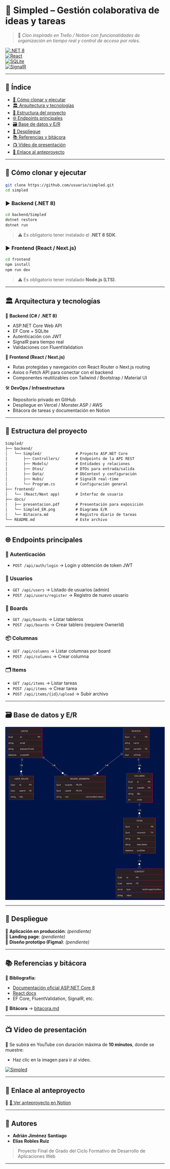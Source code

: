 # 🧠 Simpled – Gestión colaborativa de ideas y tareas

> 🚀 *Clon inspirado en Trello / Notion con funcionalidades de organización en tiempo real y control de acceso por roles.*

[![.NET 8](https://img.shields.io/badge/.NET-8.0-purple?style=flat&logo=dotnet)](https://dotnet.microsoft.com/)  
[![React](https://img.shields.io/badge/Frontend-React-blue?style=flat&logo=react)](https://react.dev/)  
[![SQLite](https://img.shields.io/badge/DB-SQLite-lightgrey?style=flat&logo=sqlite)](https://sqlite.org/)  
[![SignalR](https://img.shields.io/badge/RealTime-SignalR-green?style=flat)](https://learn.microsoft.com/en-us/aspnet/core/signalr/introduction)

---

## 📄 Índice

- [🔧 Cómo clonar y ejecutar](#-cómo-clonar-y-ejecutar)
- [🏛️ Arquitectura y tecnologías](#-arquitectura-y-tecnologías)
- [📁 Estructura del proyecto](#-estructura-del-proyecto)
- [🌐 Endpoints principales](#-endpoints-principales)
- [🗃️ Base de datos y E/R](#-base-de-datos-y-er)
- [🚀 Despliegue](#-despliegue)
- [📚 Referencias y bitácora](#-referencias-y-bitácora)
- [📺 Vídeo de presentación](#-vídeo-de-presentación)
- [📌 Enlace al anteproyecto](#-enlace-al-anteproyecto)

---

## 🔧 Cómo clonar y ejecutar

```bash
git clone https://github.com/usuario/simpled.git
cd simpled
```

### ▶ Backend (.NET 8)

```bash
cd backend/Simpled
dotnet restore
dotnet run
```

> ⚠ Es obligatorio tener instalado el **.NET 8 SDK**.

### ▶ Frontend (React / Next.js)

```bash
cd frontend
npm install
npm run dev
```

> ⚠ Es obligatorio tener instalado **Node.js (LTS)**.

---

## 🏛️ Arquitectura y tecnologías

🧱 **Backend (C# / .NET 8)**

- ASP.NET Core Web API
- EF Core + SQLite
- Autenticación con JWT
- SignalR para tiempo real
- Validaciones con FluentValidation

🎨 **Frontend (React / Next.js)**

- Rutas protegidas y navegación con React Router o Next.js routing
- Axios o Fetch API para conectar con el backend
- Componentes reutilizables con Tailwind / Bootstrap / Material UI

🛠️ **DevOps / Infraestructura**

- Repositorio privado en GitHub
- Despliegue en Vercel / Monster.ASP / AWS
- Bitácora de tareas y documentación en Notion

---

## 📁 Estructura del proyecto

```
Simpled/
├── backend/
│   └── Simpled/               # Proyecto ASP.NET Core
│       ├── Controllers/       # Endpoints de la API REST
│       ├── Models/            # Entidades y relaciones
│       ├── Dtos/              # DTOs para entrada/salida
│       ├── Data/              # DbContext y configuración
│       ├── Hubs/              # SignalR real-time
│       └── Program.cs         # Configuración general
├── frontend/
│   └── (React/Next app)       # Interfaz de usuario
├── docs/
│   ├── presentacion.pdf       # Presentación para exposición
│   └── Simpled_ER.png         # Diagrama E/R
│   └── Bitacora.md            # Registro diario de tareas
└── README.md                  # Este archivo
```

---

## 🌐 Endpoints principales

### 🔐 Autenticación
- `POST /api/auth/login` → Login y obtención de token JWT

### 👥 Usuarios
- `GET /api/users` → Listado de usuarios (admin)
- `POST /api/users/register` → Registro de nuevo usuario

### 🧩 Boards
- `GET /api/boards` → Listar tableros
- `POST /api/boards` → Crear tablero (requiere OwnerId)

### 📦 Columnas
- `GET /api/columns` → Listar columnas por board
- `POST /api/columns` → Crear columna

### 🗂 Items
- `GET /api/items` → Listar tareas
- `POST /api/items` → Crear tarea
- `POST /api/items/{id}/upload` → Subir archivo

---

## 🗃️ Base de datos y E/R

![Esquema E/R](docs/Simpled_ER.png)


---

## 🚀 Despliegue

🔗 **Aplicación en producción**: *(pendiente)*  
🔗 **Landing page**: *(pendiente)*  
🔗 **Diseño prototipo (Figma)**: *(pendiente)*  

---

## 📚 Referencias y bitácora

📘 **Bibliografía:**

- [Documentación oficial ASP.NET Core 8](https://learn.microsoft.com/aspnet/core)
- [React docs](https://react.dev/)
- EF Core, FluentValidation, SignalR, etc.

📒 **Bitácora** → [bitacora.md](docs/bitacora.md)

---

## 📺 Vídeo de presentación

🔗 Se subirá en YouTube con duración máxima de **10 minutos**, donde se muestre:

- Haz clic en la imagen para ir al video.

[![Simpled](https://img.youtube.com/vi/7ciRupxl6A4/0.jpg)](https://youtu.be/7ciRupxl6A4)

---

## 📌 Enlace al anteproyecto

🔗 [📄 Ver anteproyecto en Notion](https://steady-rock-b8f.notion.site/AnteProyecto-Simpled-1bea38c3af458040a867de299d2016fb?pvs=74)

---

## 👥 Autores

- **Adrián Jiménez Santiago**  
- **Elías Robles Ruiz**

> Proyecto Final de Grado del Ciclo Formativo de Desarrollo de Aplicaciones Web

---
